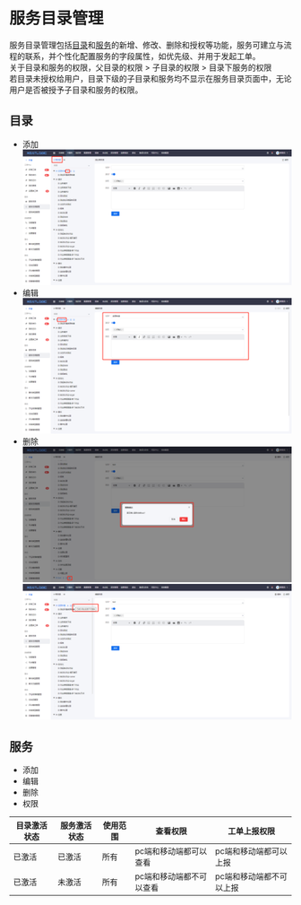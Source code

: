 # 服务目录管理
服务目录管理包括[目录](#目录)和[服务](#服务)的新增、修改、删除和授权等功能，服务可建立与流程的联系，并个性化配置服务的字段属性，如优先级、并用于发起工单。<br>
关于目录和服务的权限，父目录的权限 > 子目录的权限 > 目录下服务的权限<br>
若目录未授权给用户，目录下级的子目录和服务均不显示在服务目录页面中，无论用户是否被授予子目录和服务的权限。
## 目录

- 添加
  ![img.png](IMAGES/img1.png)
- 编辑
  ![img.png](IMAGES/img2.png)
- 删除
  ![img.png](IMAGES/img3.png)
  ![img.png](IMAGES/img4.png)

## 服务

- 添加
- 编辑
- 删除
- 权限
  
|  目录激活状态  |  服务激活状态  |  使用范围  |  查看权限  |  工单上报权限  |
| ---- | ---- | ---- | ---- | ---- |
|  已激活  |  已激活  |  所有  |  pc端和移动端都可以查看  |  pc端和移动端都可以上报  |
|  已激活  |  未激活  |  所有  |  pc端和移动端都不可以查看  |  pc端和移动端都不可以上报  |